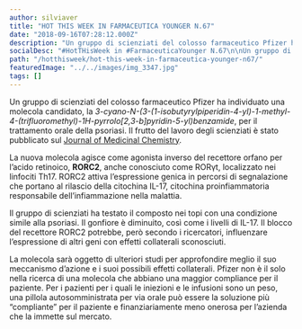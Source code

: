 ```yaml
---
author: silviaver
title: "HOT THIS WEEK IN FARMACEUTICA YOUNGER N.67"
date: "2018-09-16T07:28:12.000Z"
description: "Un gruppo di scienziati del colosso farmaceutico Pfizer ha individuato una molecola candidato per il trattamento orale della psoriasi. Il frutto del lavoro degli scienziati è stato pubblicato sul Journal of Medicinal Chemistry."
socialDesc: "#HotTHisWeek in #FarmaceuticaYounger N.67\n\nUn gruppo di scienziati del colosso farmaceutico Pfizer ha individuato una molecola candidato per il trattamento orale della psoriasi. Il frutto del lavoro degli scienziati è stato pubblicato sul Journal of Medicinal Chemistry.\n\nLa psoriasi è una malattia infiammatoria, cronica della pelle, che in Italia colpisce circa due milioni di persone (il 3,1% degli abitanti). Si presenta sotto forma di chiazze e placche rosse, ricoperte da squame biancastre, localizzate soprattutto nelle ginocchia, nella regione sacrale, nei gomiti, nelle mani, nei piedi e nel cuoio capelluto.\n\nLa nuova molecola agisce come agonista inverso del recettore orfano per l’acido retinoico, RORC2, localizzato nei linfociti Th17. RORC2 attiva l’espressione genica in percorsi di segnalazione che portano al rilascio della citochina IL-17, citochina proinfiammatoria responsabile dell’infiammazione nella malattia. \n\nPer i pazienti per i quali le iniezioni e le infusioni sono un peso, una pillola autosomministrata per via orale può essere la soluzione più “compliante” per il paziente e finanziariamente meno onerosa per l’azienda che la immette sul mercato.\n\nPer approfondimenti clicca il link in basso..."
path: "/hotthisweek/hot-this-week-in-farmaceutica-younger-n67/"
featuredImage: "../../images/img_3347.jpg"
tags: []
---
```


Un gruppo di scienziati del colosso farmaceutico Pfizer ha individuato una molecola candidato, la _3-cyano-N-(3-(1-isobutyrylpiperidin-4-yl)-1-methyl-4-(trifluoromethyl)-1H-pyrrolo\[2,3-b]pyridin-5-yl)benzamide_, per il trattamento orale della psoriasi. Il frutto del lavoro degli scienziati è stato pubblicato sul [Journal of Medicinal Chemistry](https://pubs.acs.org/doi/abs/10.1021%2Facs.jmedchem.8b00392#).

La nuova molecola agisce come agonista inverso del recettore orfano per l’acido retinoico, **RORC2**, anche conosciuto come RORγt, localizzato nei linfociti Th17. RORC2 attiva l’espressione genica in percorsi di segnalazione che portano al rilascio della citochina IL-17, citochina proinfiammatoria responsabile dell’infiammazione nella malattia.

Il gruppo di scienziati ha testato il composto nei topi con una condizione simile alla psoriasi. Il gonfiore è diminuito, così come i livelli di IL-17. Il blocco del recettore RORC2 potrebbe, però secondo i ricercatori, influenzare l’espressione di altri geni con effetti collaterali sconosciuti.

La molecola sarà oggetto di ulteriori studi per approfondire meglio il suo meccanismo d’azione e i suoi possibili effetti collaterali. Pfizer non è il solo nella ricerca di una molecola che abbiano una maggior compliance per il paziente. Per i pazienti per i quali le iniezioni e le infusioni sono un peso, una pillola autosomministrata per via orale può essere la soluzione più “compliante” per il paziente e finanziariamente meno onerosa per l’azienda che la immette sul mercato.
